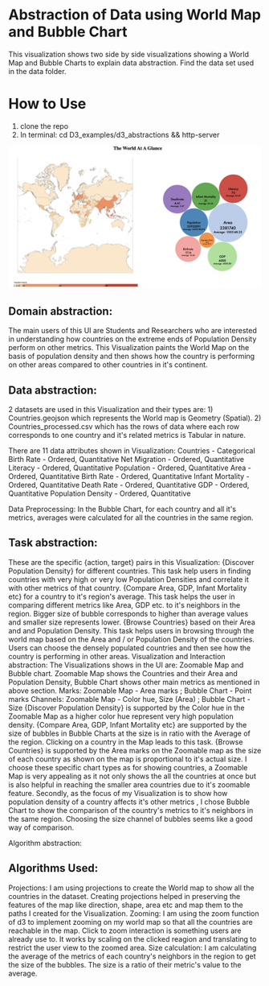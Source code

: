 # Abstraction of Data using World Map and Bubble Chart

This visualization shows two side by side visualizations showing a World Map and Bubble Charts to explain data abstraction. Find the data set used in the data folder. 


# How to Use

1. clone the repo
2. In terminal: cd D3_examples/d3_abstractions && http-server



![Image of vis](https://github.com/aditya1994/D3_examples/blob/master/d3_abstractions/images/Screen%20Shot%202020-02-27%20at%2012.59.19%20PM.png)


## Domain abstraction:


The main users of this UI are Students and Researchers who are interested in understanding how countries on the extreme ends of Population Density perform on other metrics. This Visualization paints the World Map on the basis of population density and then shows how the country is performing on other areas compared to other countries in it's continent.


## Data abstraction:


2 datasets are used in this Visualization and their types are: 1) Countries.geojson which represents the World map is Geometry (Spatial). 2) Countries_processed.csv which has the rows of data where each row corresponds to one country and it's related metrics is Tabular in nature.


There are 11 data attributes shown in Visualization:
Countries - Categorical
Birth Rate - Ordered, Quantitative
Net Migration - Ordered, Quantitative
Literacy - Ordered, Quantitative
Population - Ordered, Quantitative
Area - Ordered, Quantitative
Birth Rate - Ordered, Quantitative
Infant Mortality - Ordered, Quantitative
Death Rate - Ordered, Quantitative
GDP - Ordered, Quantitative
Population Density - Ordered, Quantitative

Data Preprocessing: In the Bubble Chart, for each country and all it's metrics, averages were calculated for all the countries in the same region.


## Task abstraction:

These are the specific {action, target} pairs in this Visualization:
{Discover Population Density} for different countries. This task help users in finding countries with very high or very low Population Densities and correlate it with other metrics of that country.
{Compare Area, GDP, Infant Mortality etc} for a country to it's region's average. This task helps the user in comparing different metrics like Area, GDP etc. to it's neighbors in the region. Bigger size of bubble corresponds to higher than average values and smaller size represents lower.
{Browse Countries} based on their Area and and Population Density. This task helps users in browsing through the world map based on the Area and / or Population Density of the countries. Users can choose the densely populated countries and then see how the country is performing in other areas.
Visualization and Interaction abstraction:
The Visualizations shows in the UI are: Zoomable Map and Bubble chart. Zoomable Map shows the Countries and their Area and Population Density, Bubble Chart shows other main metrics as mentioned in above section.
Marks: Zoomable Map - Area marks ; Bubble Chart - Point marks
Channels: Zoomable Map - Color hue, Size (Area) ; Bubble Chart - Size
{Discover Population Density} is supported by the Color hue in the Zoomable Map as a higher color hue represent very high population density.
{Compare Area, GDP, Infant Mortality etc} are supported by the size of bubbles in Bubble Charts at the size is in ratio with the Average of the region. Clicking on a country in the Map leads to this task.
{Browse Countries} is supported by the Area marks on the Zoomable map as the size of each country as shown on the map is proportional to it's actual size. I choose these specific chart types as for showing countries, a Zoomable Map is very appealing as it not only shows the all the countries at once but is also helpful in reaching the smaller area countries due to it's zoomable feature. Secondly, as the focus of my Visualization is to show how population density of a country affects it's other metrics , I chose Bubble Chart to show the comparison of the country's metrics to it's neighbors in the same region. Choosing the size channel of bubbles seems like a good way of comparison.


Algorithm abstraction:

## Algorithms Used:


Projections: I am using projections to create the World map to show all the countries in the dataset. Creating projections helped in preserving the features of the map like direction, shape, area etc and map them to the paths I created for the Visualization.
Zooming: I am using the zoom function of d3 to implement zooming on my world map so that all the countries are reachable in the map. Click to zoom interaction is something users are already use to. It works by scaling on the clicked reagion and translating to restrict the user view to the zoomed area.
Size calculation: I am calculating the average of the metrics of each country's neighbors in the region to get the size of the bubbles. The size is a ratio of their metric's value to the average.
